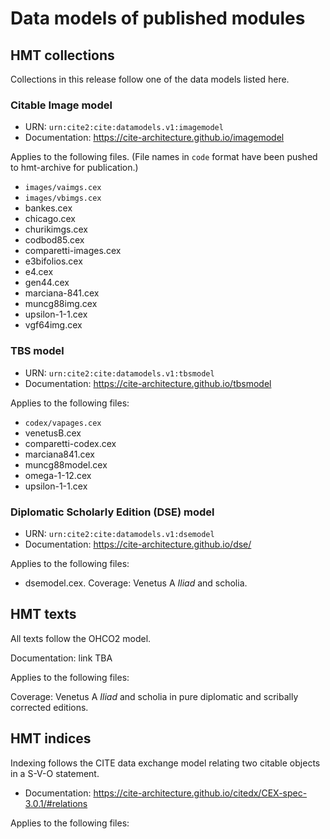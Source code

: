 
# Data models of published modules


## HMT collections

Collections in this release follow one of the data models listed here.

### Citable Image model


-  URN: `urn:cite2:cite:datamodels.v1:imagemodel`
-  Documentation:  <https://cite-architecture.github.io/imagemodel>

Applies to the following files.  (File names in `code` format have been pushed to hmt-archive for publication.)

-   `images/vaimgs.cex`
-   `images/vbimgs.cex`
-   bankes.cex
-   chicago.cex
-   churikimgs.cex
-   codbod85.cex
-   comparetti-images.cex
-   e3bifolios.cex
-   e4.cex
-   gen44.cex
-   marciana-841.cex
-   muncg88img.cex
-   upsilon-1-1.cex
-   vgf64img.cex



### TBS model


-   URN: `urn:cite2:cite:datamodels.v1:tbsmodel`
-   Documentation:  <https://cite-architecture.github.io/tbsmodel>

Applies to the following files:


-   `codex/vapages.cex`
-   venetusB.cex
-   comparetti-codex.cex
-   marciana841.cex
-   muncg88model.cex
-   omega-1-12.cex
-   upsilon-1-1.cex




### Diplomatic Scholarly Edition (DSE) model

-  URN: `urn:cite2:cite:datamodels.v1:dsemodel`
-  Documentation:  <https://cite-architecture.github.io/dse/>


Applies to the following files:

-  dsemodel.cex. Coverage:  Venetus A *Iliad* and scholia.


## HMT texts

All texts follow the OHCO2 model.

Documentation:  link TBA


Applies to the following files:

Coverage: Venetus A *Iliad* and scholia in pure diplomatic and scribally corrected editions.

## HMT indices

Indexing follows the CITE data exchange model relating two citable objects in a S-V-O statement.

-   Documentation:  <https://cite-architecture.github.io/citedx/CEX-spec-3.0.1/#relations>

Applies to the following files:
